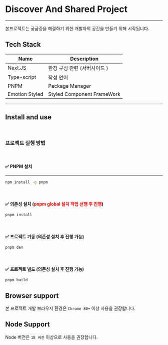 # Discover And Shared Project
---

본프로젝트는 궁금증을 해결하기 위한 개발자의 공간을 만들기 위해 시작됩니다.


## Tech Stack

| Name               | Description                                      |
| ------------------ | ------------------------------------------------ |
| Next.JS            | 환경 구성 관련 (서버사이드 )                           |
| Type-script        | 작성 언어                                          |
| PNPM               | Package Manager                                  |
| Emotion Styled     | Styled Component FrameWork                       |

---

## Install and use

<br />

### 프로젝트 실행 방법


<br />

#### ✅ PNPM 설치 
---

```bash
npm install -g pnpm
```

<br />

#### ✅ 의존성 설치 (<strong style="color: red">pnpm global 설치 작업 선행 후 진행</strong>)

```bash
pnpm install
```

<br />

#### ✅ 프로젝트 기동 (의존성 설치 후 진행 가능)

```bash
pnpm dev
```
<br />

#### ✅ 프로젝트 빌드 (의존성 설치 후 진행 가능)

```bash
pnpm build
```

## Browser support

본 프로젝트 개발 브라우저 환경은 `Chrome 80+` 이상 사용을 권장합니다.

## Node Support

Node 버전은 `18 버전` 이상으로 사용을 권장합니다.